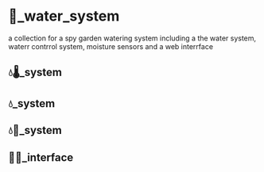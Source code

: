 # 🌾_water_system
a collection for a spy garden watering system including a the water system, waterr contrrol system, moisture sensors and a web interrface

## 💧🌡_system


## 💧_system


## 💧🔨_system


## 👨‍💻_interface


